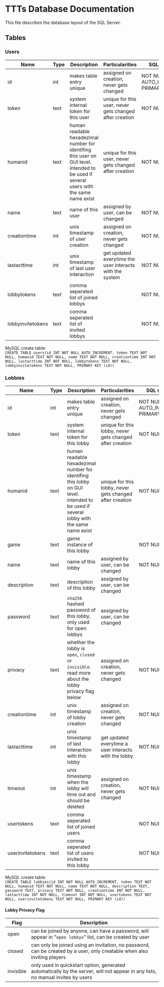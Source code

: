 # TTTs Database Documentation

This file describes the database layout of the SQL Server.

## Tables

### Users

Name | Type | Description | Particularities | SQL specific
---- | ---- | ----------- | --------------- | ------------
id | int | makes table entry unique | assigned on creation, never gets changed | NOT NULL AUTO_INCREMENT PRIMARY KEY
token | text | system internal token for this user | unique for this user, never gets changed after creation | NOT NULL
humanid | text | human readable hexadezimal number for identifing this user on GUI level. intended to be used if several users with the same name exist | unique for this user, never gets changed after creation | NOT NULL
name | text | name of this user | assigned by user, can be changed | NOT NULL
creationtime | int | unix timestamp of user creation | assigned on creation, never gets changed |  NOT NULL
lastacttime | int | unix timestamp of last user interaction | get updated everytime the user interacts with the system | NOT NULL
lobbytokens | text | comma seperated list of joined lobbys | | NOT NULL
lobbyinvitetokens | text | comma seperated list of invited lobbys | | NOT NULL

MySQL create table:  
`CREATE TABLE users(id INT NOT NULL AUTO_INCREMENT, token TEXT NOT NULL, humanid TEXT NOT NULL, name TEXT NOT NULL, creationtime INT NOT NULL, lastacttime INT NOT NULL, lobbytokens TEXT NOT NULL, lobbyinvitetokens TEXT NOT NULL, PRIMARY KEY (id))`

### Lobbies

Name | Type | Description | Particularities | SQL specific
---- | ---- | ----------- | --------------- | ------------
id | int | makes table entry unique | assigned on creation, never gets changed | NOT NULL AUTO_INCREMENT PRIMARY KEY
token | text | system internal token for this lobby | unique for this lobby, never gets changed after creation | NOT NULL
humanid | text | human readable hexadezimal number for identifing this lobby on GUI level. intended to be used if several lobby with the same name exist | unique for this lobby, never gets changed after creation | NOT NULL
game | text | game instance of this lobby | | NOT NULL
name | text | name of this lobby | assigned by user, can be changed | NOT NULL
description | text | description of this lobby | assigned by user, can be changed | 
password | text | `sha256` hashed password of this lobby, only used for open lobbys | assigned by user, can be changed | 
privacy | text | whether the lobby is `open`, `closed` or `invisible`. read more about the lobby privacy flag below | assigned on creation, never gets changed | NOT NULL
creationtime | int | unix timestamp of lobby creation | assigned on creation, never gets changed |  NOT NULL
lastacttime | int | unix timestamp of last interaction with this lobby | get updated everytime a user interacts with the lobby | NOT NULL
timeout | int | unix timestamp when the lobby will time out and should be deleted | assigned on creation, never gets changed | NOT NULL
usertokens | text | comma seperated list of joined users | | NOT NULL
userinvitetokens | text | comma seperated list of users invited to this lobby | | NOT NULL

MySQL create table:  
`CREATE TABLE lobbies(id INT NOT NULL AUTO_INCREMENT, token TEXT NOT NULL, humanid TEXT NOT NULL, name TEXT NOT NULL, description TEXT, password TEXT, privacy TEXT NOT NULL, creationtime INT NOT NULL, lastacttime INT NOT NULL, timeout INT NOT NULL, usertokens TEXT NOT NULL, userinvitetokens TEXT NOT NULL, PRIMARY KEY (id))`

#### Lobby Privacy Flag

Flag | Description
---- | -----------
open | can be joined by anyone, can have a password, will appear in "`open lobbys`" list, can be created by user
closed | can only be joined using an invitation, no password, can be created by a user, only creatable when also inviting players
invisible | only used in quickstart option, generated automatically by the server, will not appear in any lists, no manual invites by users